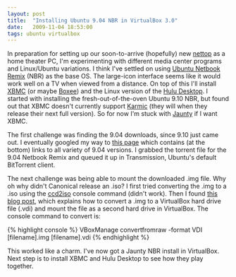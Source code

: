 ```yaml
---
layout: post
title:  "Installing Ubuntu 9.04 NBR in VirtualBox 3.0"
date:   2009-11-04 18:53:00
tags: ubuntu virtualbox
---
```


In preparation for setting up our soon-to-arrive (hopefully) new [nettop](http://www.newegg.com/Product/Product.aspx?Item=N82E16883103234&amp;nm_mc=AFC-C8Junction&amp;cm_mmc=AFC-C8Junction-_-Desktop+PC-_-Acer+America-_-83103234) as a home theater PC, I'm experimenting with different media center programs and Linux/Ubuntu variations.  I think I've settled on using [Ubuntu Netbook Remix](http://www.canonical.com/projects/ubuntu/unr) (NBR) as the base OS.  The large-icon interface seems like it would work well on a TV when viewed from a distance.  On top of this I'll install [XBMC](http://xbmc.org/) (or maybe [Boxee](http://www.boxee.tv/homepage/)) and the Linux version of the [Hulu Desktop](http://www.hulu.com/labs/hulu-desktop-linux).  I started with installing the fresh-out-of-the-oven Ubuntu 9.10 NBR, but found out that XBMC doesn't currently support [Karmic](http://releases.ubuntu.com/karmic/) (they will when they release their next full version).  So for now I'm stuck with [Jaunty](http://releases.ubuntu.com/jaunty/) if I want XBMC.

The first challenge was finding the 9.04 downloads, since 9.10 just came out.  I eventually googled my way to [this page](http://releases.ubuntu.com/jaunty/) which contains (at the bottom) links to all variety of 9.04 versions.  I grabbed the torrent file for the 9.04 Netbook Remix and queued it up in Transmission, Ubuntu's default BitTorrent client.

The next challenge was being able to mount the downloaded .img file.  Why oh why didn't Canonical release an .iso?  I first tried converting the .img to a .iso using the [ccd2iso](http://www.mopedia.co.uk/2008/02/convert-img-to-iso-in-ubuntu.html) console command (didn't work).  Then I found [this blog post](http://mdm-adph.blogspot.com/2009/05/using-img-files-with-virtualbox-to-test.html), which explains how to convert a .img to a VirtualBox hard drive file (.vdi) and mount the file as a second hard drive in VirtualBox.  The console command to convert is:

{% highlight console %}
VBoxManage convertfromraw -format VDI [filename].img [filename].vdi
{% endhighlight %}

This worked like a charm.  I've now got a Jaunty NBR install in VirtualBox.  Next step is to install XBMC and Hulu Desktop to see how they play together.